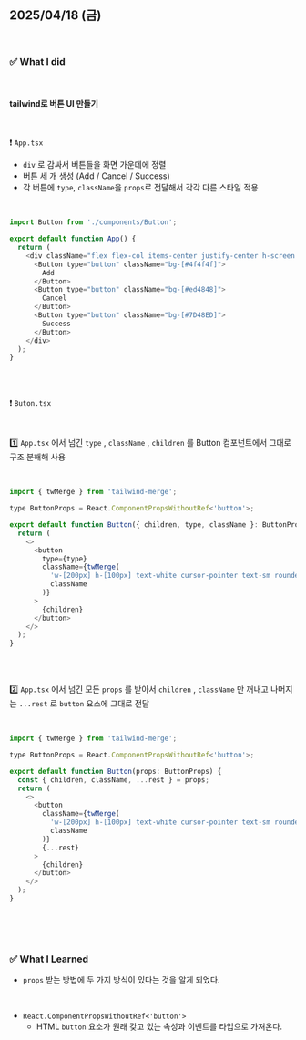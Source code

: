 ## 2025/04/18 (금)

<br>

### ✅ What I did

<br>

#### tailwind로 버튼 UI 만들기

<br>

❗️ `App.tsx`

- `div` 로 감싸서 버튼들을 화면 가운데에 정렬
- 버튼 세 개 생성 (Add / Cancel / Success)
- 각 버튼에 `type`, `className`을 `props`로 전달해서 각각 다른 스타일 적용

<br>

```js
import Button from './components/Button';

export default function App() {
  return (
    <div className="flex flex-col items-center justify-center h-screen gap-10">
      <Button type="button" className="bg-[#4f4f4f]">
        Add
      </Button>
      <Button type="button" className="bg-[#ed4848]">
        Cancel
      </Button>
      <Button type="button" className="bg-[#7D48ED]">
        Success
      </Button>
    </div>
  );
}
```

<br>
<br>

❗️ `Buton.tsx`

<br>

1️⃣ `App.tsx` 에서 넘긴 `type` , `className` , `children` 를 Button 컴포넌트에서 그대로 구조 분해해 사용

<br>

```js
import { twMerge } from 'tailwind-merge';

type ButtonProps = React.ComponentPropsWithoutRef<'button'>;

export default function Button({ children, type, className }: ButtonProps) {
  return (
    <>
      <button
        type={type}
        className={twMerge(
          'w-[200px] h-[100px] text-white cursor-pointer text-sm rounded-lg',
          className
        )}
      >
        {children}
      </button>
    </>
  );
}
```

<br>
<br>

2️⃣ `App.tsx` 에서 넘긴 모든 `props` 를 받아서 `children` , `className` 만 꺼내고 나머지는 `...rest` 로 `button` 요소에 그대로 전달

<br>

```js
import { twMerge } from 'tailwind-merge';

type ButtonProps = React.ComponentPropsWithoutRef<'button'>;

export default function Button(props: ButtonProps) {
  const { children, className, ...rest } = props;
  return (
    <>
      <button
        className={twMerge(
          'w-[200px] h-[100px] text-white cursor-pointer text-sm rounded-lg',
          className
        )}
        {...rest}
      >
        {children}
      </button>
    </>
  );
}
```

<br>
<br>
<br>

### ✅ What I Learned

- `props` 받는 방법에 두 가지 방식이 있다는 것을 알게 되었다.

<br>

- `React.ComponentPropsWithoutRef<'button'>`
  - HTML `button` 요소가 원래 갖고 있는 속성과 이벤트를 타입으로 가져온다.

<br>
